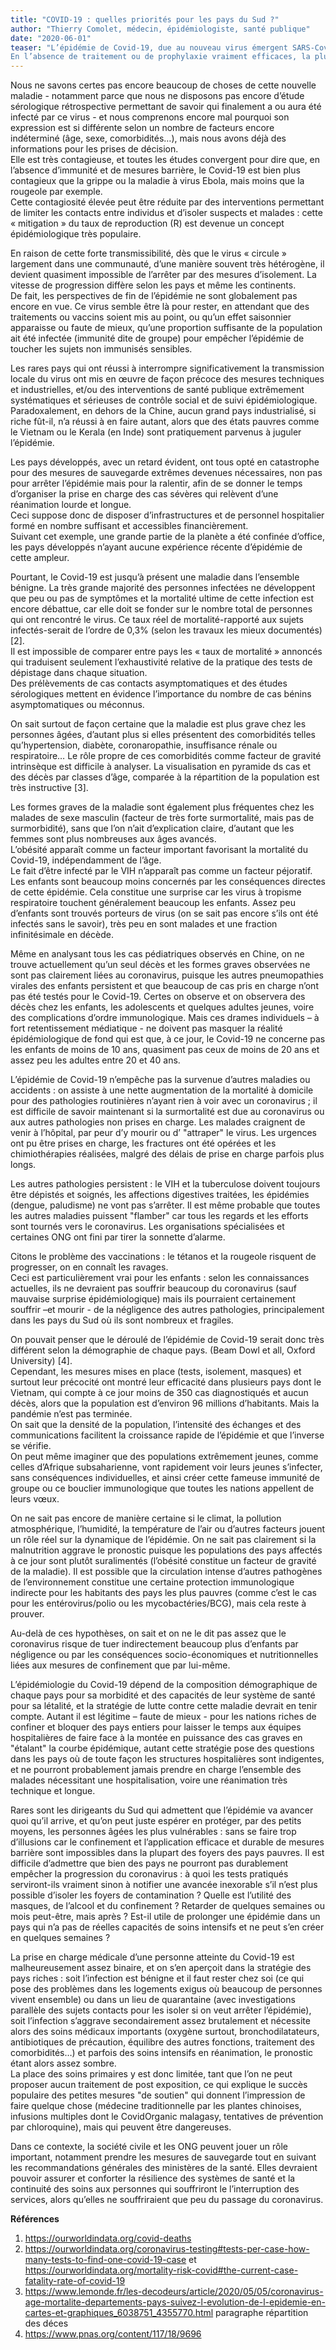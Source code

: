 ```yaml
---
title: "COVID-19 : quelles priorités pour les pays du Sud ?"
author: "Thierry Comolet, médecin, épidémiologiste, santé publique"
date: "2020-06-01"
teaser: "L’épidémie de Covid-19, due au nouveau virus émergent SARS-Cov-2, atteint tous les pays du monde. Sa progression est variable et on observe des différences de vitesse de propagation entre les continents [1]. 
En l’absence de traitement ou de prophylaxie vraiment efficaces, la plupart des gouvernements ont adopté, plus ou moins précocement et autoritairement, des mesures visant à diminuer les contacts interhumains pour tenter d'en maîtriser la transmission. Les mesures prises par les différents pays devraient cependant être davantage adaptées aux contextes locaux et non pas copiées dans la précipitation."
---
```


Nous ne savons certes pas encore beaucoup de choses de cette nouvelle maladie - notamment parce que nous ne disposons pas encore d’étude sérologique rétrospective permettant de savoir qui  finalement a ou aura été infecté par ce virus - et nous comprenons encore mal pourquoi son expression est si différente selon un nombre de facteurs encore indéterminé (âge, sexe, comorbidités…), mais nous avons déjà des informations pour les prises de décision.  
Elle est très contagieuse, et toutes les études convergent pour dire que, en l’absence d’immunité et de mesures barrière, le Covid-19 est bien plus contagieux que la grippe ou la maladie à virus Ebola, mais moins que la rougeole par exemple.  
Cette contagiosité élevée peut être réduite par des interventions permettant de limiter les contacts entre individus et d’isoler suspects et malades : cette « mitigation » du taux de reproduction (R) est devenue un concept épidémiologique très populaire. 

En raison de cette forte transmissibilité, dès que le virus « circule » largement dans une communauté, d’une manière souvent très hétérogène, il devient quasiment impossible de l’arrêter par des mesures d’isolement. La vitesse de progression diffère selon les pays et même les continents.  
De fait, les perspectives de fin de l’épidémie ne sont globalement pas encore en vue. Ce virus semble être là pour rester, en attendant que des traitements ou vaccins soient mis au point, ou qu’un effet saisonnier apparaisse ou faute de mieux, qu’une proportion suffisante de la population ait été infectée (immunité dite de groupe) pour empêcher l’épidémie de toucher les sujets non immunisés sensibles.

Les rares pays qui ont réussi à interrompre significativement la transmission locale du virus ont mis en œuvre de façon précoce des mesures techniques et industrielles, et/ou des interventions de santé publique extrêmement systématiques et sérieuses de contrôle social et de suivi épidémiologique. Paradoxalement, en dehors de la Chine, aucun grand pays industrialisé, si riche fût-il, n’a réussi à en faire autant, alors que des états pauvres comme le Vietnam ou le Kerala (en Inde) sont pratiquement parvenus à juguler l’épidémie.

Les pays développés, avec un retard évident, ont tous opté en catastrophe pour des mesures de sauvegarde extrêmes devenues nécessaires, non pas pour arrêter l’épidémie mais pour la ralentir, afin de se donner le temps d’organiser la prise en charge des cas sévères qui relèvent d’une réanimation lourde et longue.  
Ceci suppose donc de disposer d’infrastructures et de personnel hospitalier formé en nombre suffisant et accessibles financièrement.  
Suivant cet exemple, une grande partie de la planète a été confinée d’office, les pays développés n’ayant aucune expérience récente d’épidémie de cette ampleur.

Pourtant, le Covid-19 est jusqu’à présent une maladie dans l’ensemble bénigne. La très grande majorité des personnes infectées ne développent que peu ou pas de symptômes et la mortalité ultime de cette infection est encore débattue, car elle doit se fonder sur le nombre total de personnes qui ont rencontré le virus.  Ce taux réel de mortalité-rapporté aux sujets infectés-serait de l’ordre de 0,3% (selon les travaux les mieux documentés) [2].  
Il est impossible de comparer entre pays les « taux de mortalité » annoncés qui traduisent seulement l’exhaustivité relative de la pratique des tests de dépistage dans chaque situation.  
Des prélèvements de cas contacts asymptomatiques et des études sérologiques mettent en évidence l’importance du nombre de cas bénins asymptomatiques ou méconnus. 

On sait surtout de façon certaine que la maladie est plus grave chez les personnes âgées, d’autant plus si elles présentent des comorbidités telles qu’hypertension, diabète, coronaropathie, insuffisance rénale ou respiratoire… Le rôle propre de ces comorbidités comme facteur de gravité intrinsèque est difficile à analyser. La visualisation en pyramide ds cas et des décès par classes d’âge, comparée à la répartition de la population est très instructive [3].

Les formes graves de la maladie sont également plus fréquentes chez les malades de sexe masculin (facteur de très forte surmortalité, mais pas de surmorbidité), sans que l’on n’ait d’explication claire, d’autant que les femmes sont plus nombreuses aux âges avancés.  
L’obésité apparaît comme un facteur important favorisant la mortalité du Covid-19, indépendamment de l’âge.  
Le fait d’être infecté par le VIH n’apparaît pas comme un facteur péjoratif.  
Les enfants sont beaucoup moins concernés par les conséquences directes de cette épidémie. Cela constitue une surprise car les virus à tropisme respiratoire touchent généralement beaucoup les enfants. Assez peu d’enfants sont trouvés porteurs de virus (on se sait pas encore s’ils ont été infectés sans le savoir), très peu en sont malades et une fraction infinitésimale en décède.

Même en analysant tous les cas pédiatriques observés en Chine, on ne trouve actuellement qu’un seul décès et les formes graves observées ne sont pas clairement liées au coronavirus, puisque les autres pneumopathies virales des enfants persistent et que beaucoup de cas pris en charge n’ont pas été testés pour le Covid-19. Certes on observe et on observera des décès chez les enfants, les adolescents et quelques adultes jeunes, voire des complications d’ordre immunologique. Mais ces drames individuels – à fort retentissement médiatique - ne doivent pas masquer la réalité épidémiologique de fond qui est que, à ce jour, le Covid-19 ne concerne pas les enfants de moins de 10 ans, quasiment pas ceux de moins de 20 ans et assez peu les adultes entre 20 et 40 ans.

L’épidémie de Covid-19 n’empêche pas la survenue d’autres maladies ou accidents : on assiste à une nette augmentation de la mortalité à domicile pour des pathologies routinières n’ayant rien à voir avec un coronavirus ; il est difficile de savoir maintenant si la surmortalité est due au coronavirus ou aux autres pathologies non prises en charge. Les malades craignent de venir à l’hôpital, par peur d’y mourir ou d’ "attraper" le virus. Les urgences ont pu être prises en charge, les fractures ont été opérées et les chimiothérapies réalisées, malgré des délais de prise en charge parfois plus longs.

Les autres pathologies  persistent : le VIH et la tuberculose doivent toujours être dépistés et soignés, les affections digestives traitées, les épidémies (dengue, paludisme) ne vont pas s’arrêter. Il est même probable que toutes les autres maladies puissent "flamber" car tous les regards et les efforts sont tournés vers le coronavirus. Les organisations spécialisées et certaines ONG ont fini par tirer la sonnette d’alarme. 

Citons le problème des vaccinations : le tétanos et la rougeole risquent de progresser, on en connaît les ravages.  
Ceci est particulièrement vrai pour les enfants : selon les connaissances actuelles, ils ne devraient pas souffrir beaucoup du coronavirus (sauf mauvaise surprise épidémiologique) mais ils pourraient certainement souffrir –et mourir - de la négligence des autres pathologies, principalement dans les pays du Sud où ils sont nombreux et fragiles.

On pouvait penser que le déroulé de l’épidémie de Covid-19 serait donc très différent selon la démographie de chaque pays. (Beam Dowl et all, Oxford University) [4].  
Cependant, les mesures mises en place (tests, isolement, masques) et surtout leur précocité ont montré leur efficacité dans plusieurs pays dont le Vietnam, qui compte à ce jour moins de 350 cas diagnostiqués et aucun décès, alors que la population est d’environ 96 millions d’habitants. Mais la pandémie n’est pas terminée.  
On sait que la densité de la population, l’intensité des échanges et des communications facilitent la croissance rapide de l’épidémie et que l’inverse se vérifie.  
On peut même imaginer que des populations extrêmement jeunes, comme celles d’Afrique subsaharienne, vont rapidement voir leurs jeunes s’infecter, sans conséquences individuelles, et ainsi créer cette fameuse immunité de groupe ou ce bouclier immunologique que toutes les nations appellent de leurs vœux. 

On ne sait pas encore de manière certaine si le climat, la pollution atmosphérique, l’humidité, la température de l’air ou d’autres facteurs jouent un rôle réel sur la dynamique de l’épidémie. On ne sait pas clairement si la malnutrition aggrave le pronostic puisque les populations des pays affectés à ce jour sont plutôt suralimentés (l’obésité constitue un facteur de gravité de la maladie). Il est possible que la circulation intense d’autres pathogènes de l’environnement constitue une certaine protection immunologique indirecte pour les habitants des pays les plus pauvres (comme c’est le cas pour les entérovirus/polio ou les mycobactéries/BCG), mais cela reste à prouver.

Au-delà de ces hypothèses, on sait et on ne le dit pas assez que le coronavirus risque de tuer indirectement beaucoup plus d’enfants par négligence ou par les conséquences socio-économiques et nutritionnelles liées aux mesures de confinement  que par lui-même.

L’épidémiologie du Covid-19 dépend de la composition démographique de chaque pays pour sa morbidité et des capacités de leur système de santé pour sa létalité, et la stratégie de lutte contre cette maladie devrait en tenir compte. Autant il est légitime – faute de mieux - pour les nations riches de confiner et bloquer des pays entiers pour laisser le temps aux équipes hospitalières de faire face à la montée en puissance des cas graves en "étalant" la courbe épidémique, autant cette stratégie pose des questions dans les pays où de toute façon les structures hospitalières sont indigentes, et ne pourront probablement jamais prendre en charge l’ensemble des malades nécessitant une hospitalisation, voire une réanimation très technique et longue. 

Rares sont les dirigeants du Sud qui admettent que l’épidémie va avancer quoi qu’il arrive, et qu’on peut juste espérer en protéger, par des petits moyens, les personnes âgées les plus vulnérables : sans se faire trop d’illusions car le confinement et l’application efficace et durable de mesures barrière sont impossibles dans la plupart des foyers des pays pauvres. Il est difficile d’admettre que bien des pays ne pourront pas durablement empêcher la progression du coronavirus : à quoi les tests pratiqués serviront-ils vraiment sinon à notifier une avancée inexorable s’il n’est plus possible d’isoler les foyers de contamination ?  Quelle est l’utilité des masques, de l’alcool et du confinement ? Retarder de quelques semaines ou mois peut-être, mais après ? Est-il utile de prolonger une épidémie dans un pays qui n’a pas de réelles capacités de soins intensifs et ne peut s’en créer en quelques semaines ?

La prise en charge médicale d’une personne atteinte du Covid-19 est malheureusement assez binaire, et on s’en aperçoit dans la stratégie des pays riches : soit l’infection est bénigne et il faut rester chez soi (ce qui pose des problèmes dans les logements exigus où beaucoup de personnes vivent ensemble) ou dans un lieu de quarantaine (avec investigations parallèle des sujets contacts pour les isoler si on veut arrêter l’épidémie), soit l’infection s’aggrave secondairement assez brutalement et nécessite alors des soins médicaux importants (oxygène surtout, bronchodilatateurs, antibiotiques de précaution, équilibre des autres fonctions, traitement des comorbidités…) et parfois des soins intensifs en réanimation, le pronostic étant alors assez sombre.  
La place des soins primaires y est donc limitée, tant que l’on ne peut proposer aucun traitement de post exposition, ce qui explique le succès populaire des petites mesures "de soutien" qui donnent l’impression de faire quelque chose (médecine traditionnelle par les plantes chinoises, infusions multiples dont le CovidOrganic malagasy, tentatives de prévention par chloroquine), mais qui peuvent être dangereuses.

Dans ce contexte, la société civile et les ONG peuvent jouer un rôle important, notamment prendre les mesures de sauvegarde tout en suivant les recommandations générales des ministères de la santé. Elles devraient pouvoir assurer et conforter la résilience des systèmes de santé et la continuité des soins aux personnes qui souffriront le l’interruption des services, alors qu’elles ne souffriraient que peu du passage du coronavirus.


**Références**
1.  https://ourworldindata.org/covid-deaths
2. https://ourworldindata.org/coronavirus-testing#tests-per-case-how-many-tests-to-find-one-covid-19-case   et https://ourworldindata.org/mortality-risk-covid#the-current-case-fatality-rate-of-covid-19 
3. https://www.lemonde.fr/les-decodeurs/article/2020/05/05/coronavirus-age-mortalite-departements-pays-suivez-l-evolution-de-l-epidemie-en-cartes-et-graphiques_6038751_4355770.html paragraphe répartition des déces 
4. https://www.pnas.org/content/117/18/9696